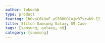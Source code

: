 ```yaml
---
author: tokodab
type: product
featimg: 1bOvpC6kUuF-aS5B0UOCojw07stwk9-I2
title: Stitch Samsung Galaxy S9 Case
tags: [samsung, galaxy, s9]
category: [samsung]
---
```

